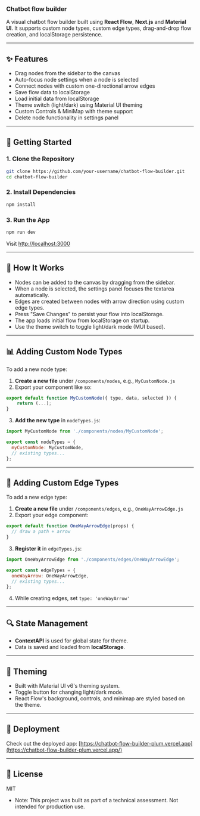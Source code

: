 ### Chatbot flow builder

A visual chatbot flow builder built using **React Flow**, **Next.js** and **Material UI**. It supports custom node types, custom edge types, drag-and-drop flow creation, and localStorage persistence.

---

## ✨ Features

* Drag nodes from the sidebar to the canvas
* Auto-focus node settings when a node is selected
* Connect nodes with custom one-directional arrow edges
* Save flow data to localStorage
* Load initial data from localStorage
* Theme switch (light/dark) using Material UI theming
* Custom Controls & MiniMap with theme support
* Delete node functionality in settings panel

---

## 🚀 Getting Started

### 1. Clone the Repository

```bash
git clone https://github.com/your-username/chatbot-flow-builder.git
cd chatbot-flow-builder
```

### 2. Install Dependencies

```bash
npm install
```

### 3. Run the App

```bash
npm run dev
```

Visit [http://localhost:3000](http://localhost:3000)


---

## 🧠 How It Works

* Nodes can be added to the canvas by dragging from the sidebar.
* When a node is selected, the settings panel focuses the textarea automatically.
* Edges are created between nodes with arrow direction using custom edge types.
* Press "Save Changes" to persist your flow into localStorage.
* The app loads initial flow from localStorage on startup.
* Use the theme switch to toggle light/dark mode (MUI based).

---

## 📊 Adding Custom Node Types

To add a new node type:

1. **Create a new file** under `/components/nodes`, e.g., `MyCustomNode.js`
2. Export your component like so:

```js
export default function MyCustomNode({ type, data, selected }) {
    return (...);
}
```

3. **Add the new type** in `nodeTypes.js`:

```js
import MyCustomNode from './components/nodes/MyCustomNode';

export const nodeTypes = {
  myCustomNode: MyCustomNode,
  // existing types...
};
```

---

## 🔗 Adding Custom Edge Types

To add a new edge type:

1. **Create a new file** under `/components/edges`, e.g., `OneWayArrowEdge.js`
2. Export your edge component:

```js
export default function OneWayArrowEdge(props) {
  // draw a path + arrow
}
```

3. **Register it** in `edgeTypes.js`:

```js
import OneWayArrowEdge from './components/edges/OneWayArrowEdge';

export const edgeTypes = {
  oneWayArrow: OneWayArrowEdge,
  // existing types...
};
```

4. While creating edges, set `type: 'oneWayArrow'`

---

## 🔍 State Management

* **ContextAPI** is used for global state for theme.
* Data is saved and loaded from **localStorage**.

---

## 🌌 Theming

* Built with Material UI v6's theming system.
* Toggle button for changing light/dark mode.
* React Flow's background, controls, and minimap are styled based on the theme.

---

## 🚚 Deployment

Check out the deployed app: [https://chatbot-flow-builder-plum.vercel.app](https://chatbot-flow-builder-plum.vercel.app/)

---

## 📄 License

MIT


- Note: This project was built as part of a technical assessment. Not intended for production use.

